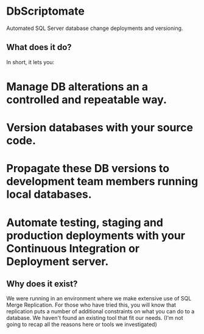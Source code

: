 DbScriptomate
=============

Automated SQL Server database change deployments and versioning.

What does it do?
----------------
In short, it lets you:
# Manage DB alterations an a controlled and repeatable way.
# Version databases with your source code.
# Propagate these DB versions to development team members running local databases.
# Automate testing, staging and production deployments with your Continuous Integration or Deployment server.

Why does it exist?
------------------
We were running in an environment where we make extensive use of SQL Merge Replication. For those who have tried this, you will know that replication puts a number of additional constraints on what you can do to a database.
We haven't found an existing tool that fit our needs. (I'm not going to recap all the reasons here or tools we investigated)

